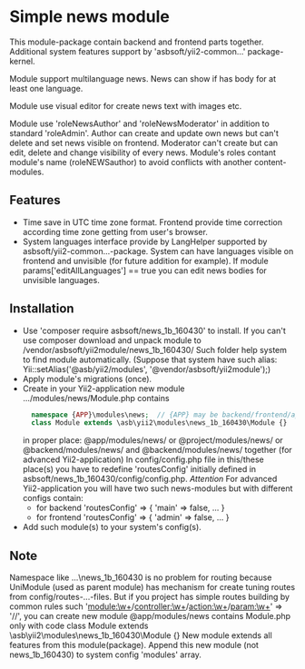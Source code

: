 
Simple news module
==================

This module-package contain backend and frontend parts together.
Additional system features support by 'asbsoft/yii2-common...' package-kernel.

Module support multilanguage news.
News can show if has body for at least one language.

Module use visual editor for create news text with images etc.

Module use 'roleNewsAuthor' and 'roleNewsModerator' in addition to standard 'roleAdmin'.
Author can create and update own news but can't delete and set news visible on frontend.
Moderator can't create but can edit, delete and change visibility of every news.
Module's roles contant module's name (roleNEWSauthor) to avoid conflicts with another content-modules.

Features
--------
- Time save in UTC time zone format.
  Frontend provide time correction according time zone getting from user's browser.
- System languages interface provide by LangHelper supported by asbsoft/yii2-common...-package.
  System can have languages visible on frontend and unvisible (for future addition for example).
  If module params['editAllLanguages'] == true you can edit news bodies for unvisible languages.


Installation
------------
- Use 'composer require asbsoft/news_1b_160430' to install.
  If you can't use composer download and unpack module
  to /vendor/asbsoft/yii2module/news_1b_160430/
  Such folder help system to find module automatically.
  (Suppose that system have such alias: Yii::setAlias('@asb/yii2/modules', '@vendor/asbsoft/yii2module');)
- Apply module's migrations (once).
- Create in your Yii2-application new module .../modules/news/Module.php contains
  ```php
    namespace {APP}\modules\news;  // {APP} may be backend/frontend/app/project or your own namespace prefix
    class Module extends \asb\yii2\modules\news_1b_160430\Module {}
  ```
  in proper place: @app/modules/news/ or @project/modules/news/
  or @backend/modules/news/ and @backend/modules/news/ together (for advanced Yii2-application)
  In config/config.php file in this/these place(s) you have to redefine 'routesConfig'
  initially defined in asbsoft/news_1b_160430/config/config.php.
  *Attention* For advanced Yii2-application you will have two such news-modules
  but with different configs contain:
  * for backend 'routesConfig' => { 'main'  => false, ... }
  * for frontend 'routesConfig' => { 'admin'  => false, ... }
- Add such module(s) to your system's config(s).


Note
----
Namespace like ...\news_1b_160430 is no problem for routing
because UniModule (used as parent module) has mechanism
for create tuning routes from config/routes-...-files.
But if you project has simple routes building by common rules such
'<module:\w+>/<controller:\w+>/<action:\w+>/<param:\w+>' => '<module>/<controller>/<action>',
you can create new module @app/modules/news contains Module.php only with code
class Module extends \asb\yii2\modules\news_1b_160430\Module {}
New module extends all features from this module(package).
Append this new module (not news_1b_160430) to system config 'modules' array.

